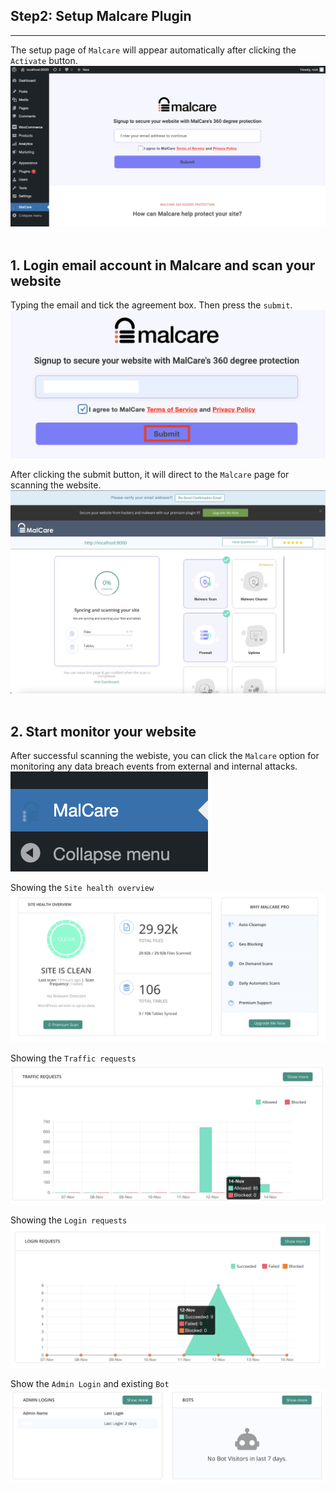 ## **Step2: Setup Malcare Plugin**
---
The setup page of `Malcare` will appear automatically after clicking the `Activate` button.
![Image](./assets/malcareSetup.png)
<br></br>

## 1. Login email account in Malcare and scan your website
Typing the email and tick the agreement box. Then press the `submit`.
![Image](./assets/malcareEmail.png)

After clicking the submit button, it will direct to the `Malcare` page for scanning the website.
![Image](./assets/malcareScan.png)
<br></br>

## 2. Start monitor your website
After successful scanning the webiste, you can click the `Malcare` option for monitoring any data breach events from external and internal attacks.
![Image](./assets/malcarePlugin.png)

Showing the `Site health overview`
![Image](./assets/malcare01.png)

Showing the `Traffic requests`
![Image](./assets/malcare02.png)

Showing the `Login requests`
![Image](./assets/malcare03.png)

Show the `Admin Login` and existing `Bot`
![Image](./assets/malcare04.png)